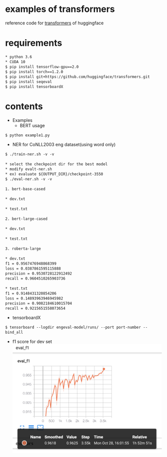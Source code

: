 # examples of transformers
reference code for [transformers](https://github.com/huggingface/transformers) of huggingface

# requirements

```
* python 3.6
* CUDA 10
$ pip install tensorflow-gpu==2.0
$ pip install torch==1.2.0
$ pip install git+https://github.com/huggingface/transformers.git
$ pip install seqeval
$ pip install tensorboardX
```

# contents

- Examples
  - BERT usage
```
$ python example1.py
```

- NER for CoNLL2003 eng dataset(using word only)
```
$ ./train-ner.sh -v -v

* select the checkpoint dir for the best model
* modify evalt-ner.sh
* ex) evaluate ${OUTPUT_DIR}/checkpoint-3550
$ ./eval-ner.sh -v -v

1. bert-base-cased

* dev.txt

* test.txt

2. bert-large-cased

* dev.txt

* test.txt

3. roberta-large

* dev.txt
f1 = 0.9567476948868399
loss = 0.0387861595115888
precision = 0.9530728122912492
recall = 0.9604510265903736

* test.txt
f1 = 0.9148431320854206
loss = 0.14893963946945982
precision = 0.9082184610015704
recall = 0.9215651558073654

```
  - tensorboardX
```
$ tensorboard --logdir engeval-model/runs/ --port port-number --bind_all
```
  - f1 score for dev set
![](/data/eval_f1.png)
